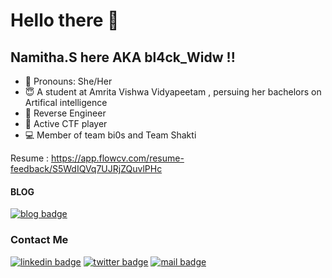 # Hello there 👋

## Namitha.S here AKA bl4ck_Widw !!

<p align="center"><a href="https://github.com/namithas123"></a></p>





- :raising_hand: Pronouns: She/Her
- :innocent: A student at Amrita Vishwa Vidyapeetam , persuing her bachelors on Artifical intelligence 
- :pushpin: Reverse Engineer 
- 🚩 Active CTF player
- 💻 Member of team bi0s and Team Shakti

Resume : https://app.flowcv.com/resume-feedback/S5WdIQVq7UJRjZQuvlPHc

#### BLOG 
[![blog badge](https://img.shields.io/badge/Wordpress-21759B?style=for-the-badge&logo=wordpress&logoColor=white)](https://r0m4noff.wordpress.com/)


### Contact Me 
[![linkedin badge](https://img.shields.io/badge/LinkedIn-0077B5?style=for-the-badge&logo=linkedin&logoColor=white)](https://www.linkedin.com/in/namitha-s-88a493196/)
[![twitter badge](https://img.shields.io/badge/Twitter-1DA1F2?style=for-the-badge&logo=twitter&logoColor=white)](https://twitter.com/N4m1th4_01)
[![mail badge](https://img.shields.io/badge/Gmail-D14836?style=for-the-badge&logo=gmail&logoColor=white)](namitha1701@gmail.com)

